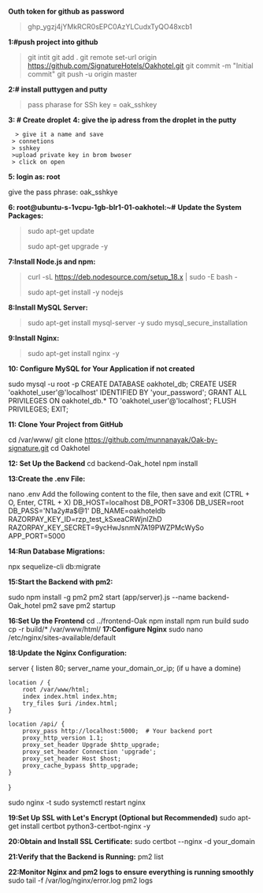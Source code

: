 
**Outh token for github as password**
>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

**1:#push project into github**
> git intit
> git add .
> git remote set-url origin https://github.com/SignatureHotels/Oakhotel.git
> git commit -m "Initial commit"
> git push -u origin master

**2:# install puttygen and putty**

>pass pharase for SSh key = oak_sshkey

**3: # Create droplet**
**4: give the ip adress from the droplet in the putty**
      
      
      > give it a name and save
     > connetions
     > sshkey
     >upload private key in brom bwoser
     > click on open

 **5: login as: root**

 
 give the pass phrase: oak_sshkye

**6: root@ubuntu-s-1vcpu-1gb-blr1-01-oakhotel:~#** 
**Update the System Packages:**


>sudo apt-get update
>
>sudo apt-get upgrade -y


**7:Install Node.js and npm:**
>curl -sL https://deb.nodesource.com/setup_18.x | sudo -E bash -
>
>sudo apt-get install -y nodejs

**8:Install MySQL Server:**


>sudo apt-get install mysql-server -y
>sudo mysql_secure_installation

**9:Install Nginx:**

>sudo apt-get install nginx -y

**10: Configure MySQL for Your Application if not created**


sudo mysql -u root -p
CREATE DATABASE oakhotel_db;
CREATE USER 'oakhotel_user'@'localhost' IDENTIFIED BY 'your_password';
GRANT ALL PRIVILEGES ON oakhotel_db.* TO 'oakhotel_user'@'localhost';
FLUSH PRIVILEGES;
EXIT;

**11: Clone Your Project from GitHub**
 
 
 cd /var/www/
 git clone https://github.com/munnanayak/Oak-by-signature.git
cd Oakhotel

**12: Set Up the Backend**
cd backend-Oak_hotel
npm install

**13:Create the .env File:**


nano .env
Add the following content to the file, then save and exit (CTRL + O, Enter, CTRL + X)
DB_HOST=localhost
DB_PORT=3306
DB_USER=root
DB_PASS='N1a2y#a$@1'
DB_NAME=oakhoteldb
RAZORPAY_KEY_ID=rzp_test_kSxeaCRWjnIZhD
RAZORPAY_KEY_SECRET=9ycHwJsnmN7A19PWZPMcWySo
APP_PORT=5000

**14:Run Database Migrations:**


npx sequelize-cli db:migrate

**15:Start the Backend with pm2:**


sudo npm install -g pm2
pm2 start (app/server).js --name backend-Oak_hotel
pm2 save
pm2 startup

**16:Set Up the Frontend**
cd ../frontend-Oak
npm install
npm run build
sudo cp -r build/* /var/www/html/
**17:Configure Nginx**
sudo nano /etc/nginx/sites-available/default

**18:Update the Nginx Configuration:**

server {
    listen 80;
    server_name your_domain_or_ip; (if u have a domine)

    location / {
        root /var/www/html;
        index index.html index.htm;
        try_files $uri /index.html;
    }

    location /api/ {
        proxy_pass http://localhost:5000;  # Your backend port
        proxy_http_version 1.1;
        proxy_set_header Upgrade $http_upgrade;
        proxy_set_header Connection 'upgrade';
        proxy_set_header Host $host;
        proxy_cache_bypass $http_upgrade;
    }
}

sudo nginx -t
sudo systemctl restart nginx

**19:Set Up SSL with Let's Encrypt (Optional but Recommended)**
sudo apt-get install certbot python3-certbot-nginx -y

**20:Obtain and Install SSL Certificate:**
sudo certbot --nginx -d your_domain

**21:Verify that the Backend is Running:**
pm2 list

**22:Monitor Nginx and pm2 logs to ensure everything is running smoothly**
sudo tail -f /var/log/nginx/error.log
pm2 logs



